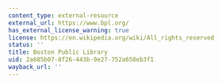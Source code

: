 ```yaml
---
content_type: external-resource
external_url: https://www.bpl.org/
has_external_license_warning: true
license: https://en.wikipedia.org/wiki/All_rights_reserved
status: ''
title: Boston Public Library
uid: 2a685b07-8f26-443b-9e27-752a658eb3f1
wayback_url: ''
---
```

